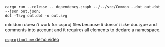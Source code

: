 ```
cargo run --release -- dependency-graph ../../src/Common --dot out.dot --json out.json;
dot -Tsvg out.dot -o out.svg
```

minidom doesn't work for csproj files because it doesn't take doctype and comments into account and it requires all elements to declare a namespace.

[`csprojtool mv` demo video](https://www.youtube.com/watch?v=3np3LUaPwgA)
